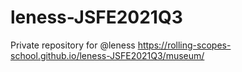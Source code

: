 # leness-JSFE2021Q3
Private repository for @leness
https://rolling-scopes-school.github.io/leness-JSFE2021Q3/museum/
